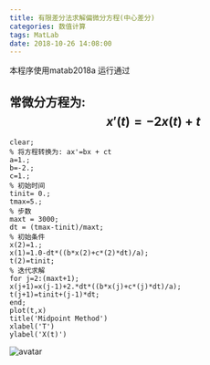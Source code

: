```yaml
---
title: 有限差分法求解偏微分方程(中心差分)
categories: 数值计算
tags: MatLab
date: 2018-10-26 14:08:00
---
```

本程序使用matab2018a 运行通过
## 常微分方程为: $$ x{\prime}(t)=-2x(t)+t $$ 
<!--more-->
```
clear;
% 将方程转换为: ax'=bx + ct
a=1.;
b=-2.;
c=1.;
% 初始时间
tinit= 0.;
tmax=5.;
% 步数
maxt = 3000;
dt = (tmax-tinit)/maxt;
% 初始条件
x(2)=1.;
x(1)=1.0-dt*((b*x(2)+c*(2)*dt)/a);
t(2)=tinit;
% 迭代求解
for j=2:(maxt+1);
x(j+1)=x(j-1)+2.*dt*((b*x(j)+c*(j)*dt)/a);
t(j+1)=tinit+(j-1)*dt;
end;
plot(t,x)
title('Midpoint Method')
xlabel('T')
ylabel('X(t)')
```
![avatar](https://imageone.oss-cn-beijing.aliyuncs.com/a.svg)